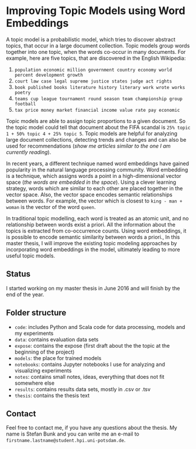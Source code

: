 # Improving Topic Models using Word Embeddings

A topic model is a probabilistic model, which tries to discover abstract topics, that occur in a large document collection.
Topic models group words together into one topic, when the words co-occur in many documents.
For example, here are five topics, that are discovered in the English Wikipedia:

1. ``population economic million government country economy world percent development growth``	
2. ``court law case legal supreme justice states judge act rights``
3. ``book published books literature history literary work wrote works poetry``
4. ``teams cup league tournament round season team championship group football``
5. ``tax price money market financial income value rate pay economic``

Topic models are able to assign topic proportions to a given document.
So the topic model could tell that document about the FIFA scandal is ``25% topic 1 + 50% topic 4 + 25% topic 5``.
Topic models are helpful for analyzing large document collections, detecting trends and changes and can also be used for recommendations (*show me articles similar to the one I am currently reading*).

In recent years, a different technique named word embeddings have gained popularity in the natural language processing community.
Word embedding is a technique, which assigns words a point in a high-dimensional vector space (*the words are embedded in the space*).
Using a clever learning strategy, words which are similar to each other are placed together in the vector space.
Also, the vector space encodes semantic relationships between words.
For example, the vector which is closest to ``king - man + woman`` is the vector of the word ``queen``.

In traditional topic modelling, each word is treated as an atomic unit, and no relationship between words exist a priori.
All the information about the topics is extracted from co-occurrence counts.
Using word embeddings, it is possible to encode semantic similarity between words a priori.,
In this master thesis, I will improve the existing topic modeling approaches by incorporating word embeddings in the model, ultimately leading to more useful topic models.

## Status

I started working on my master thesis in June 2016 and will finish by the end of the year.

## Folder structure

* ``code``: includes Python and Scala code for data processing, models and my experiments
* ``data``: contains evaluation data sets
* ``expose``: contains the expose (first draft about the the topic at the beginning of the project)
* ``models``: the place for trained models
* ``notebooks``: contains Jupyter notebooks I use for analyzing and visualizing experiments
* ``notes``: contains small notes, ideas, everything that does not fit somewhere else
* ``results``: contains results data sets, mostly in .csv or .tsv
* ``thesis``: contains the thesis text

## Contact

Feel free to contact me, if you have any questions about the thesis.
My name is Stefan Bunk and you can write me an e-mail to ``firstname.lastname@student.hpi.uni-potsdam.de``.
